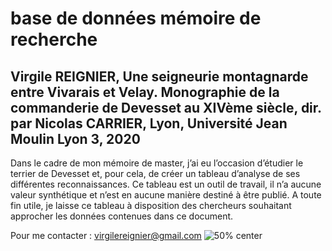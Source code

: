 # base de données mémoire de recherche

## Virgile REIGNIER, Une seigneurie montagnarde entre Vivarais et Velay. Monographie de la commanderie de Devesset au XIVème siècle, dir. par Nicolas CARRIER, Lyon, Université Jean Moulin Lyon 3, 2020

Dans le cadre de mon mémoire de master, j’ai eu l’occasion d’étudier le terrier de Devesset et, pour cela, de créer un tableau d’analyse de ses différentes reconnaissances. Ce tableau est un outil de travail, il n’a aucune valeur synthétique et n’est en aucune manière destiné à être publié. A toute fin utile, je laisse ce tableau à disposition des chercheurs souhaitant approcher les données contenues dans ce document.

Pour me contacter : virgilereignier@gmail.com
![50% center](devesset.png)

